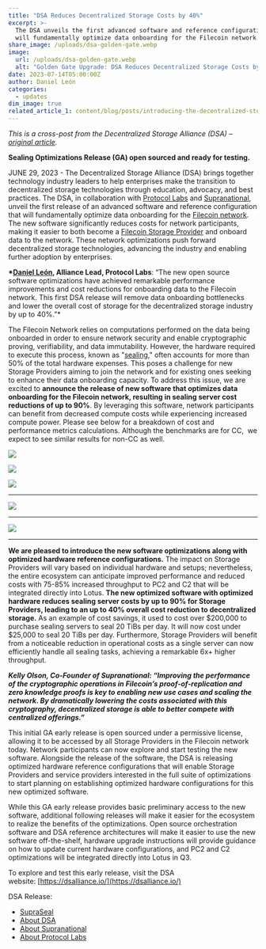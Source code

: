```yaml
---
title: "DSA Reduces Decentralized Storage Costs by 40%"
excerpt: >-
  The DSA unveils the first advanced software and reference configuration that
  will fundamentally optimize data onboarding for the Filecoin network.
share_image: /uploads/dsa-golden-gate.webp
image:
  url: /uploads/dsa-golden-gate.webp
  alt: "Golden Gate Upgrade: DSA Reduces Decentralized Storage Costs by 40%"
date: 2023-07-14T05:00:00Z
author: Daniel León
categories:
  - updates
dim_image: true
related_article_1: content/blog/posts/introducing-the-decentralized-storage-alliance.en.md
---
```


_This is a cross-post from the Decentralized Storage Alliance (DSA) – [original article](https://dsalliance.io/resources/blog/dsa-launches-golden-gate-upgrade-reducing-decentralized-storage-costs-by-40-percent)._

**Sealing Optimizations Release (GA) open sourced and ready for testing.**

JUNE 29, 2023 - The Decentralized Storage Alliance (DSA) brings together technology industry leaders to help enterprises make the transition to decentralized storage technologies through education, advocacy, and best practices. The DSA, in collaboration with [Protocol Labs](https://protocol.ai/) and [Supranational](https://www.supranational.net/about), unveil the first release of an advanced software and reference configuration that will fundamentally optimize data onboarding for the [Filecoin network](https://filecoin.io/). The new software significantly reduces costs for network participants, making it easier to both become a [Filecoin Storage Provider](https://sp.filecoin.io/) and onboard data to the network. These network optimizations push forward decentralized storage technologies, advancing the industry and enabling further adoption by enterprises.

**\*[Daniel León](https://www.linkedin.com/in/danielmleon/), Alliance Lead, Protocol Labs**: “The new open source software optimizations have achieved remarkable performance improvements and cost reductions for onboarding data to the Filecoin network. This first DSA release will remove data onboarding bottlenecks and lower the overall cost of storage for the decentralized storage industry by up to 40%.”\*

The Filecoin Network relies on computations performed on the data being onboarded in order to ensure network security and enable cryptographic proving, verifiability, and data immutability. However, the hardware required to execute this process, known as "[sealing](https://docs.filecoin.io/storage-provider/architecture/sealing-pipeline/)," often accounts for more than 50% of the total hardware expenses. This poses a challenge for new Storage Providers aiming to join the network and for existing ones seeking to enhance their data onboarding capacity. To address this issue, we are excited to **announce the release of new software that optimizes data onboarding for the Filecoin network, resulting in sealing server cost reductions of up to 90%**. By leveraging this software, network participants can benefit from decreased compute costs while experiencing increased compute power. Please see below for a breakdown of cost and performance metrics calculations. Although the benchmarks are for CC,  we expect to see similar results for non-CC as well.

![](/uploads/dsa-performance-graph.png.webp)

![](/uploads/dsa-capex-opex-table.webp)

![](/uploads/dsa-performance-metrics-table.webp)

---

![](/uploads/dsa-sealing-server-costs.webp)

---

![](/uploads/dsa-performance-bar-graph.webp)

---

**We are pleased to introduce the new software optimizations along with optimized hardware reference configurations.** The impact on Storage Providers will vary based on individual hardware and setups; nevertheless, the entire ecosystem can anticipate improved performance and reduced costs with 75-85% increased throughput to PC2 and C2 that will be integrated directly into Lotus. **The new optimized software with optimized hardware reduces sealing server costs by up to 90% for Storage Providers, leading to an up to 40% overall cost reduction to decentralized storage.** As an example of cost savings, it used to cost over $200,000 to purchase sealing servers to seal 20 TiBs per day. It will now cost under $25,000 to seal 20 TiBs per day. Furthermore, Storage Providers will benefit from a noticeable reduction in operational costs as a single server can now efficiently handle all sealing tasks, achieving a remarkable 6x+ higher throughput.

**_Kelly Olson, Co-Founder of Supranational: “Improving the performance of the cryptographic operations in Filecoin’s proof-of-replication and zero knowledge proofs is key to enabling new use cases and scaling the network. By dramatically lowering the costs associated with this cryptography, decentralized storage is able to better compete with centralized offerings.”_**

This initial GA early release is open sourced under a permissive license, allowing it to be accessed by all Storage Providers in the Filecoin network today. Network participants can now explore and start testing the new software. Alongside the release of the software, the DSA is releasing optimized hardware reference configurations that will enable Storage Providers and service providers interested in the full suite of optimizations to start planning on establishing optimized hardware configurations for this new optimized software.

While this GA early release provides basic preliminary access to the new software, additional following releases will make it easier for the ecosystem to realize the benefits of the optimizations. Open source orchestration software and DSA reference architectures will make it easier to use the new software off-the-shelf, hardware upgrade instructions will provide guidance on how to update current hardware configurations, and PC2 and C2 optimizations will be integrated directly into Lotus in Q3.

To explore and test this early release, visit the DSA website: [https://dsalliance.io/](https://dsalliance.io/)

DSA Release:

- [SupraSeal](https://github.com/supranational/supra_seal)
- [About DSA](https://dsalliance.io/about)
- [About Supranational](https://www.supranational.net/about)
- [About Protocol Labs](https://protocol.ai/about/)
